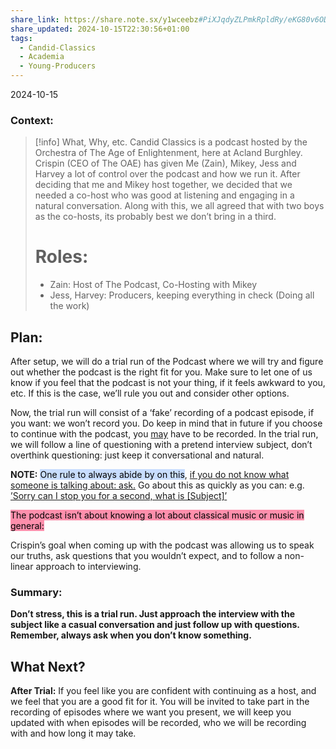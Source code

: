 ```yaml
---
share_link: https://share.note.sx/y1wceebz#PiXJqdyZLPmkRpldRy/eKG80v6ODcqrow9OM5BNbXTs
share_updated: 2024-10-15T22:30:56+01:00
tags:
  - Candid-Classics
  - Academia
  - Young-Producers
---
```


2024-10-15
### Context: 
>[!info] What, Why, etc.
>Candid Classics is a podcast hosted by the Orchestra of The Age of Enlightenment, here at Acland Burghley. Crispin (CEO of The OAE) has given Me (Zain), Mikey, Jess and Harvey a lot of control over the podcast and how we run it. After deciding that me and Mikey host together, we decided that we needed a co-host who was good at listening and engaging in a natural conversation. Along with this, we all agreed that with two boys as the co-hosts, its probably best we don’t bring in a third. 
># Roles: 
>- Zain: Host of The Podcast, Co-Hosting with Mikey 
>- Jess, Harvey: Producers, keeping everything in check (Doing all the work) 

## Plan: 
After setup, we will do a trial run of the Podcast where we will try and figure out whether the podcast is the right fit for you. Make sure to let one of us know if you feel that the podcast is not your thing, if it feels awkward to you, etc. If this is the case, we’ll rule you out and consider other options. 

Now, the trial run will consist of a ‘fake’ recording of a podcast episode, if you want: we won’t record you. Do keep in mind that in future if you choose to continue with the podcast, you <u>may</u> have to be recorded. In the trial run, we will follow a line of questioning with a pretend interview subject, don’t overthink questioning: just keep it conversational and natural. 

**NOTE:** <mark style="background: #ADCCFFA6;">One rule to always abide by on this</mark>, <u>if you do not know what someone is talking about: ask.</u> Go about this as quickly as you can: 
e.g. <u>’Sorry can I stop you for a second, what is [Subject]’</u>

<mark style="background: #FF5582A6;">The podcast isn’t about knowing a lot about classical music or music in general: </mark>

Crispin’s goal when coming up with the podcast was allowing us to speak our truths, ask questions that you wouldn’t expect, and to follow a non-linear approach to interviewing. 

### Summary: 

**Don’t stress, this is a trial run. Just approach the interview with the subject like a casual conversation and just follow up with questions. Remember, always ask when you don’t know something.** 

## What Next? 

**After Trial:** If you feel like you are confident with continuing as a host, and we feel that you are a good fit for it. You will be invited to take part in the recording of episodes where we want you present, we will keep you updated with when episodes will be recorded, who we will be recording with and how long it may take. 
